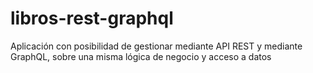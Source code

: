 # libros-rest-graphql
Aplicación con posibilidad de gestionar mediante API REST y mediante GraphQL, sobre una misma lógica de negocio y acceso a datos

